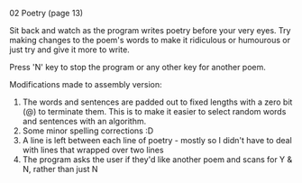 02 Poetry (page 13)

Sit back and watch as the program writes poetry before your very eyes. Try making changes to the poem's words to make it ridiculous or humourous or just try and give it more to write.

Press 'N' key to stop the program or any other key for another poem.

Modifications made to assembly version:

1. The words and sentences are padded out to fixed lengths with a zero bit (@) to terminate them. This is to make it easier to select random words and sentences with an algorithm.
2. Some minor spelling corrections :D
3. A line is left between each line of poetry - mostly so I didn't have to deal with lines that wrapped over two lines
4. The program asks the user if they'd like another poem and scans for Y & N, rather than just N

